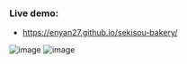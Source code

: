 ### Live demo: 
- https://enyan27.github.io/sekisou-bakery/

![image](https://github.com/enyan27/sekisou-bakery/assets/148569694/7f987705-78dd-4fa2-b72b-61babd2a8b39)
![image](https://github.com/enyan27/sekisou-bakery/assets/148569694/0783ec77-69f3-44f5-b21c-139abb89b4ff)
